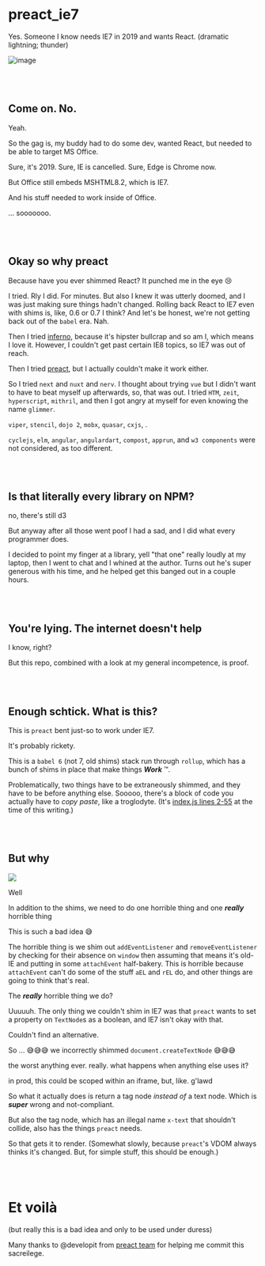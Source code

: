 # preact_ie7

Yes.  Someone I know needs IE7 in 2019 and wants React.  (dramatic lightning; thunder)

![image](https://user-images.githubusercontent.com/77482/52459368-7f370600-2b19-11e9-8da7-4681e0ec8c65.png)




<br/><br/>

## Come on.  No.

Yeah.

So the gag is, my buddy had to do some dev, wanted React, but needed to be able to target MS Office.

Sure, it's 2019.  Sure, IE is cancelled.  Sure, Edge is Chrome now.

But Office still embeds MSHTML8.2, which is IE7.

And his stuff needed to work inside of Office.

... sooooooo.



<br/><br/>

## Okay so why preact

Because have you ever shimmed React?  It punched me in the eye 😢

I tried.  Rly I did.  For minutes.  But also I knew it was utterly doomed, and I was just making sure things hadn't changed.  Rolling back React to IE7 even with shims is, like, 0.6 or 0.7 I think?  And let's be honest, we're not getting back out of the `babel` era.  Nah.

Then I tried [inferno](https://infernojs.org/), because it's hipster bullcrap and so am I, which
means I love it.  However, I couldn't get past certain IE8 topics, so IE7 was out of reach.

Then I tried [preact](https://preactjs.com/), but I actually couldn't make it work either.

So I tried `next` and `nuxt` and `nerv`.  I thought about trying `vue` but I didn't want to have to beat myself up afterwards, so, that was out.  I tried `HTM`, `zeit`, `hyperscript`, `mithril`, and then I got angry at myself for even knowing the name `glimmer`.

`viper`, `stencil`, `dojo 2`, `mobx`, `quasar`, `cxjs`, .

`cyclejs`, `elm`, `angular`, `angulardart`, `compost`, `apprun`, and `w3 components` were not considered, as too different.



<br/><br/>

## Is that literally every library on NPM?

no, there's still d3

But anyway after all those went poof I had a sad, and I did what every programmer does.

I decided to point my finger at a library, yell "that one" really loudly at my laptop, then I went to chat and I whined at the author.  Turns out he's super generous with his time, and
he helped get this banged out in a couple hours.



<br/><br/>

## You're lying.  The internet doesn't help

I know, right?

But this repo, combined with a look at my general incompetence, is proof.



<br/><br/>

## Enough schtick.  What is this?

This is `preact` bent just-so to work under IE7.

It's probably rickety.

This is a `babel 6` (not 7, old shims) stack run through `rollup`, which has a bunch of shims in place that make things ***Work*** &trade;.

Problematically, two things have to be extraneously shimmed, and they have to be before anything else.  Sooooo, there's a block of code you actually have to *copy paste*, like a troglodyte.  (It's [index.js lines 2-55](https://github.com/StoneCypher/preact_ie7/blob/732975097cf26545ce8acde458a6932736456014/src/js/index.js#L2-L55) at the time of this writing.)



<br/><br/>

## But why

![](https://media.giphy.com/media/1M9fmo1WAFVK0/giphy.gif)

Well

In addition to the shims, we need to do one horrible thing and one ***really*** horrible thing

This is such a bad idea 😅

The horrible thing is we shim out `addEventListener` and `removeEventListener` by checking for their absence on `window` then assuming that means it's old-IE and putting in some `attachEvent` half-bakery.  This is horrible because `attachEvent` can't do some of the stuff `aEL` and `rEL` do, and other things are going to think that's real.

The ***really*** horrible thing we do?

Uuuuuh.  The only thing we couldn't shim in IE7 was that `preact` wants to set a property on `TextNode`s as a boolean, and IE7 isn't okay with that.

Couldn't find an alternative.

So ... 😅😅😅 we incorrectly shimmed `document.createTextNode` 😅😅😅

the worst anything ever.  really.  what happens when anything else uses it?

in prod, this could be scoped within an iframe, but, like.  g'lawd

So what it actually does is return a tag node *instead of* a text node.  Which is ***super*** wrong and not-compliant.

But also the tag node, which has an illegal name `x-text` that shouldn't collide, also has the things `preact` needs.

So that gets it to render.  (Somewhat slowly, because `preact`'s VDOM always thinks it's changed. But, for simple stuff, this should be enough.)



<br/><br/>

# Et voilà

(but really this is a bad idea and only to be used under duress)

Many thanks to @developit from [preact team](https://github.com/preact) for helping me commit this sacreilege.